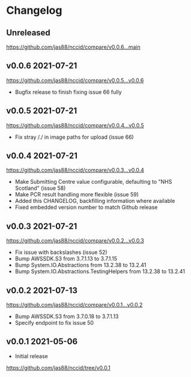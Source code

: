 # Changelog

## Unreleased

https://github.com/jas88/nccid/compare/v0.0.6...main

## v0.0.6 2021-07-21

https://github.com/jas88/nccid/compare/v0.0.5...v0.0.6

- Bugfix release to finish fixing issue 66 fully

## v0.0.5 2021-07-21

https://github.com/jas88/nccid/compare/v0.0.4...v0.0.5

- Fix stray /./ in image paths for upload (issue 66)

## v0.0.4 2021-07-21

https://github.com/jas88/nccid/compare/v0.0.3...v0.0.4

- Make Submitting Centre value configurable, defaulting to "NHS Scotland" (issue 58)
- Make PCR result handling more flexible (issue 59)
- Added this CHANGELOG, backfilling information where available
- Fixed embedded version number to match Github release

## v0.0.3 2021-07-21

https://github.com/jas88/nccid/compare/v0.0.2...v0.0.3

- Fix issue with backslashes (issue 52)
- Bump AWSSDK.S3 from 3.7.1.13 to 3.7.1.15
- Bump System.IO.Abstractions from 13.2.38 to 13.2.41
- Bump System.IO.Abstractions.TestingHelpers from 13.2.38 to 13.2.41

## v0.0.2 2021-07-13

https://github.com/jas88/nccid/compare/v0.0.1...v0.0.2

- Bump AWSSDK.S3 from 3.7.0.18 to 3.7.1.13
- Specify endpoint to fix issue 50

## v0.0.1 2021-05-06

- Initial release

https://github.com/jas88/nccid/tree/v0.0.1
